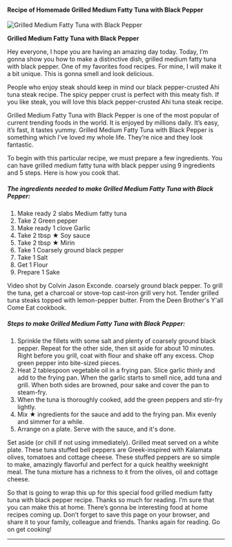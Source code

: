             

#### Recipe of Homemade Grilled Medium Fatty Tuna with Black Pepper

![Grilled Medium Fatty Tuna with Black Pepper](https://img-global.cpcdn.com/recipes/5740533692497920/751x532cq70/grilled-medium-fatty-tuna-with-black-pepper-recipe-main-photo.jpg)

**Grilled Medium Fatty Tuna with Black Pepper**

Hey everyone, I hope you are having an amazing day today. Today, I’m gonna show you how to make a distinctive dish, grilled medium fatty tuna with black pepper. One of my favorites food recipes. For mine, I will make it a bit unique. This is gonna smell and look delicious.

People who enjoy steak should keep in mind our black pepper-crusted Ahi tuna steak recipe. The spicy pepper crust is perfect with this meaty fish. If you like steak, you will love this black pepper-crusted Ahi tuna steak recipe.

Grilled Medium Fatty Tuna with Black Pepper is one of the most popular of current trending foods in the world. It is enjoyed by millions daily. It’s easy, it’s fast, it tastes yummy. Grilled Medium Fatty Tuna with Black Pepper is something which I’ve loved my whole life. They’re nice and they look fantastic.

To begin with this particular recipe, we must prepare a few ingredients. You can have grilled medium fatty tuna with black pepper using 9 ingredients and 5 steps. Here is how you cook that.

##### The ingredients needed to make Grilled Medium Fatty Tuna with Black Pepper:

1.  Make ready 2 slabs Medium fatty tuna
2.  Take 2 Green pepper
3.  Make ready 1 clove Garlic
4.  Take 2 tbsp ★ Soy sauce
5.  Take 2 tbsp ★ Mirin
6.  Take 1 Coarsely ground black pepper
7.  Take 1 Salt
8.  Get 1 Flour
9.  Prepare 1 Sake

Video shot by Colvin Jason Exconde. coarsely ground black pepper. To grill the tuna, get a charcoal or stove-top cast-iron grill very hot. Tender grilled tuna steaks topped with lemon-pepper butter. From the Deen Brother's Y'all Come Eat cookbook.

##### Steps to make Grilled Medium Fatty Tuna with Black Pepper:

1.  Sprinkle the fillets with some salt and plenty of coarsely ground black pepper. Repeat for the other side, then sit aside for about 10 minutes. Right before you grill, coat with flour and shake off any excess. Chop green pepper into bite-sized pieces.
2.  Heat 2 tablespoon vegetable oil in a frying pan. Slice garlic thinly and add to the frying pan. When the garlic starts to smell nice, add tuna and grill. When both sides are browned, pour sake and cover the pan to steam-fry.
3.  When the tuna is thoroughly cooked, add the green peppers and stir-fry lightly.
4.  Mix ★ ingredients for the sauce and add to the frying pan. Mix evenly and simmer for a while.
5.  Arrange on a plate. Serve with the sauce, and it's done.

Set aside (or chill if not using immediately). Grilled meat served on a white plate. These tuna stuffed bell peppers are Greek-inspired with Kalamata olives, tomatoes and cottage cheese. These stuffed peppers are so simple to make, amazingly flavorful and perfect for a quick healthy weeknight meal. The tuna mixture has a richness to it from the olives, oil and cottage cheese.

So that is going to wrap this up for this special food grilled medium fatty tuna with black pepper recipe. Thanks so much for reading. I’m sure that you can make this at home. There’s gonna be interesting food at home recipes coming up. Don’t forget to save this page on your browser, and share it to your family, colleague and friends. Thanks again for reading. Go on get cooking!

* * *